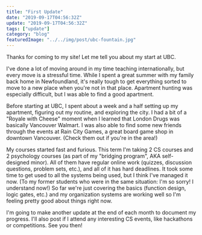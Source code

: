 ```yaml
---
title: "First Update"
date: "2019-09-17T04:56:32Z"
update: "2019-09-17T04:56:32Z"
tags: ["update"]
category: "blog"
featuredImage: "../../img/post/ubc-fountain.jpg"
---
```

Thanks for coming to my site! Let me tell you about my start at UBC.

I've done a lot of moving around in my time teaching internationally, but every move is a stressful time. While I spent a great summer with my family back home in Newfoundland, it's really tough to get everything sorted to move to a new place when you're not in that place. Apartment hunting was especially difficult, but I was able to find a good apartment.

Before starting at UBC, I spent about a week and a half setting up my apartment, figuring out my routine, and exploring the city. I had a bit of a "Royale with Cheese" moment when I learned that London Drugs was basically Vancouver Walmart. I was also able to find some new friends through the events at Rain City Games, a great board game shop in downtown Vancouver. (Check them out if you're in the area!)

My courses started fast and furious. This term I'm taking 2 CS courses and 2 psychology courses (as part of my "bridging program", AKA self-designed minor). All of them have regular online work (quizzes, discussion questions, problem sets, etc.), and all of it has hard deadlines. It took some time to get used to all the systems being used, but I think I've managed it now. (To my former students who were in the same situation: I'm so sorry! I understand now!) So far we're just covering the basics (function design, logic gates, etc.) and my organization systems are working well so I'm feeling pretty good about things right now.

I'm going to make another update at the end of each month to document my progress. I'll also post if I attend any interesting CS events, like hackathons or competitions. See you then!
